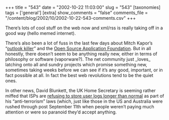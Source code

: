 +++
title = "543"
date = "2002-10-22 11:03:00"
slug = "543"
[taxonomies]
tags = ['general']
[extra]
show_comments = "false"
comments_file = "/content/blog/2002/10/2002-10-22-543-comments.csv"
+++

There’s lots of cool stuff on the web now and xml/rss is really taking off in a good way (hello memed internet).

There’s also been a lot of fuss in the last few days about Mitch Kapor’s “[outlook killer](http://slashdot.org/article.pl?sid=02/10/20/1827210)” and the [Open Source Application Foundation](http://www.osafoundation.org). But in all honestly, there doesn’t seem to be anything really new, either in terms of philosophy or software (vaporware?). The net community just \_loves\_ latching onto all and sundry projects which promise something new, sometimes taking weeks before we can see if it’s any good, important, or in fact possible at all. In fact the best web revolutions tend to be the quiet ones.

In other news, David Blunkett, the UK Home Secretary is seeming rather miffed that ISPs are [refusing to store user logs longer than normal](http://www.guardian.co.uk/internetnews/story/0,7369,816523,00.html) as part of his “anti-terrorism” laws (which, just like those in the US and Australia were rushed through post September 11th when people weren’t paying much attention or were so paranoid they’d accept anything.
